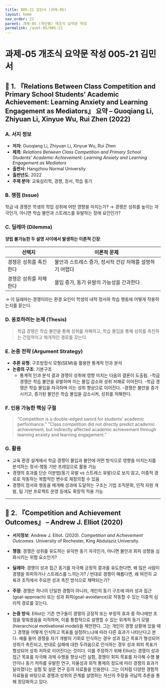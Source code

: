 ```yaml
---
title: 005-21 김민서 (과제-05)
layout: home
nav_order: 21
parent: 과제-05 (개인별) 개조식 요약문 작성
permalink: /asmt-05/005-21
---
```


# 과제-05 개조식 요약문 작성 005-21 김민서 

## 📘 1. 『Relations Between Class Competition and Primary School Students’ Academic Achievement: Learning Anxiety and Learning Engagement as Mediators』 요약 – Guoqiang Li, Zhiyuan Li, Xinyue Wu, Rui Zhen (2022)

### A. 서지 정보  
- **저자**: Guoqiang Li, Zhiyuan Li, Xinyue Wu, Rui Zhen
- **제목**: *Relations Between Class Competition and Primary School Students’ Academic Achievement: Learning Anxiety and Learning Engagement as Mediators*  
- **출판사**: Hangzhou Normal University  
- **출판년도**: 2022
- **주제 분야**: 교육심리학, 경쟁, 정서, 학습 동기


### B. 쟁점 (Issue)  
학급 내 경쟁은 학생의 학업 성취에 어떤 영향을 미치는가?
→ 경쟁은 성취를 높이는 자극인가, 아니면 학습 불안과 스트레스를 유발하는 장애 요인인가?


### C. 딜레마 (Dilemma)  
**양립 불가능한 두 설명 사이에서 발생하는 이론적 긴장**:

| 선택지 | 이론적 문제 |
|--------|-------------|
| 경쟁은 성취를 촉진한다 | 불안과 스트레스 증가, 정서적 건강 저해를 설명하기 어렵다 |
| 경쟁은 성취를 저해한다 | 몰입 증가, 동기 유발의 가능성을 간과한다 |

→ 이 딜레마는 경쟁이라는 환경 요인이 학생의 내적 정서와 학습 행동에 어떻게 작용하는지를 묻는다.


### D. 옹호하려는 논제 (Thesis)  
> 학급 경쟁은 학습 불안을 통해 성취를 저해하고, 학습 몰입을 통해 성취를 촉진하는 간접적이고 매개적인 경로를 갖는다.


### E. 논증 전략 (Argument Strategy)  
- **추론 유형**: 구조방정식 모형(SEM)을 활용한 통계적 인과 분석
- **논증의 구조**:
  기본구조
  - 통계적 인과 분석 결과 경쟁이 성취에 영향 미치는 다음의 결론이 도출됨.
  -학급 경쟁은 학습 불안을 유발하며 이는 몰입 감소와 성취 저해로 이어진다.
  -학급 경쟁은 학습 몰입을 자극하며 이는 성취 향상으로 이어진다.
  -경쟁은 불안을 증가시키고, 증가된 불안은 학습 몰입을 감소시켜, 성취를 저해한다.


### F. 인용 가능한 핵심 구절
> “Competition is a double-edged sword for students’ academic performance.”
> "Class competition did not directly predict academic achievement, but indirectly affected academic achievement through learning anxiety and learning engagement."


### G. 활용
- 교육 환경 설계에서 학급 경쟁이 몰입과 불안에 어떤 방식으로 영향을 미치는지를 분석하는 정서-행동 기반 프레임으로 활용 가능
- 경쟁의 효과를 단순 이분법(동기 유발 vs 스트레스 유발)으로 보지 않고, 이중적 경로로 작동하는 복합적인 변수로 재정의할 수 있음
- 경쟁이 정서와 행동을 매개해 성과에 도달하는 구조는 기업 조직문화, 인적 자원 개발, 팀 기반 프로젝트 운영 등에도 확장적 적용 가능

---

## 📘 2. 『Competition and Achievement Outcomes』 – Andrew J. Elliot (2020)

- **서지정보**: Andrew J. Elliot. (2020). *Competition and Achievement Outcomes*. University of Rochester, King Abdulaziz University.

- **쟁점**: 경쟁은 성취를 유도하는 유익한 동기 자극인가, 아니면 불안과 회피 성향을 심화시키는 위험 요소인가? 
- **딜레마**: 경쟁이 성과 접근 동기를 자극해 긍정적 결과를 유도한다면, 왜 많은 사람이 경쟁을 회피하거나 스트레스를 느끼는가? / 반대로 경쟁이 해롭다면, 왜 여전히 교육과 조직에서 주요한 성과 촉진 방식으로 채택되는가?
- **주장**: 경쟁은 하나의 단일한 경험이 아니라, 개인의 동기 구조에 따라 성과 접근(goal-approach) 또는 성과 회피(goal-avoidance)로 작동할 수 있는 이중적 심리적 경로를 갖는다.
- **논증 방식**:  Elliot는 기존 연구들이 경쟁의 긍정적 또는 부정적 효과 중 하나에만 초점을 맞춰왔음을 지적하며, 이를 통합적으로 설명할 수 있는 위계적 동기 모델(hierarchical motivational model)을 제안한다. 그는 개인이 경쟁 상황에 있을 때 그 경쟁을 어떻게 인식하고 목표를 설정하느냐에 따라 다른 효과가 나타난다고 본다. 예를 들어 경쟁을 자기 개발의 기회로 인식하는 경우 성과 접근 목표가 형성되어 성취가 촉진되고, 반대로 실패에 대한 두려움으로 인식하는 경우 성과 회피 목표가 형성되어 성취 저하로 이어진다는 것이다. 이를 주장하기 위해 Elliot는 경쟁이 성과 접근 목표를 자극해 과제 수행을 향상시킨 실험, 경쟁이 회피 목표를 자극해 수행 불안이나 동기 저하를 유발한 연구, 자율성과 외적 통제의 정도에 따라 경쟁의 효과가 달라졌다는 실험 및 설문 연구 등의 자료들을 인용한다. 그는 이처럼 다양한 경험적 자료들을 바탕으로 경쟁과 성취의 관계를 설명하는 자신의 주장을 귀납적 추론을 통해 정당화하고 있다.
